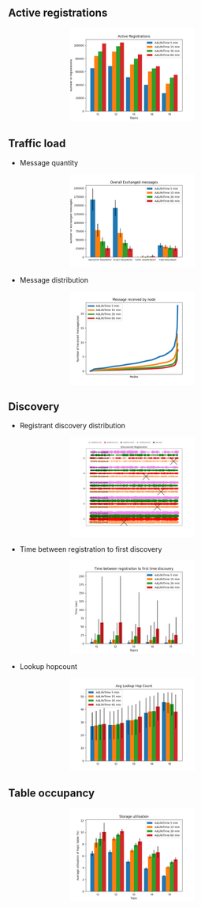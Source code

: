 
## Active registrations
<p align="center">
  <img src="../imgs/ad_lifetime/registration_origin.png" width="50%" />
</p>

## Traffic load

* Message quantity
<p align="center">
  <img src="../imgs/ad_lifetime/message_quantity.png" width="50%" />
</p>

* Message distribution

<p align="center">
  <img src="../imgs/ad_lifetime/messages_received2.png" width="50%" />
</p>

## Discovery

* Registrant discovery distribution

<p align="center">
  <img src="../imgs/ad_lifetime/registrant_distribution.png" width="50%" />
</p>

* Time between registration to first discovery

<p align="center">
  <img src="../imgs/ad_lifetime/min_time_discovery.png" width="50%" />
</p>

* Lookup hopcount

<p align="center">
  <img src="../imgs/ad_lifetime/lookup_hopcount.png" width="50%" />
</p>

## Table occupancy

<p align="center">
  <img src="../imgs/ad_lifetime/storage_utilisation.png" width="50%" />
</p>
